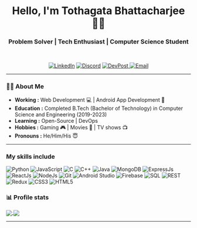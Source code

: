 <h1 align="center"> Hello, I'm Tothagata Bhattacharjee 👨‍💻 </h1>

<h3 align="center">  Problem Solver | Tech Enthusiast | Computer Science Student </h3> <br>

<p align="center"> 
<a href="https://www.linkedin.com/in/toth2000/"><img alt="LinkedIn" src="https://img.shields.io/badge/LinkedIn-0077B5?style=for-the-badge&logo=linkedin&logoColor=white"></a>
<a href="https://discord.com/app"><img alt="Discord" src="https://img.shields.io/badge/-toth2000%239887-7289DA?style=for-the-badge&logo=discord&logoColor=white"/></a>
<a href="https://devpost.com/tothagata-bhattacharjee"><img alt="DevPost" src="https://img.shields.io/badge/DevPost-003E54?style=for-the-badge&logo=devpost&logoColor=white">
</a>
<a href="mailto:tothagata.bhattacharjee@gmail.com"><img alt="Email" src="https://img.shields.io/badge/Gmail-D14836?style=for-the-badge&logo=gmail&logoColor=white"></a>
</p>

---

### 👨‍💼 About Me

- **Working :** Web Development :computer: | Android App Development 📱
- **Education :** Completed B.Tech (Bachelor of Technology) in Computer Science and Engineering (2019-2023)
- **Learning :** Open-Source | DevOps
- **Hobbies :** Gaming 🎮 | Movies 🎥 | TV shows 📺
- **Pronouns :** He/Him/His :innocent:

---

### My skills include

<p align="left">
	<img title="Python" src="https://img.shields.io/badge/Python-3776AB?style=for-the-badge&logo=python&logoColor=white"/>
	<img title="JavaScript" src="https://img.shields.io/badge/JavaScript-F7DF1E?style=for-the-badge&logo=javascript&logoColor=black"/>
	<img title="C" src="https://img.shields.io/badge/C-00599C?style=for-the-badge&logo=c&logoColor=white"/>
	<img title="C++" src="https://img.shields.io/badge/C%2B%2B-00599C?style=for-the-badge&logo=c%2B%2B&logoColor=white"  />
	<img title="Java" src="https://img.shields.io/badge/Java-ED8B00?style=for-the-badge&logo=java&logoColor=white" />
	<img title="MongoDB" src="https://img.shields.io/badge/MongoDB-4EA94B?style=for-the-badge&logo=mongodb&logoColor=white" />
    <img title="ExpressJs" src="https://img.shields.io/badge/Express.js-000000?style=for-the-badge&logo=express&logoColor=white"/>
	<img title="ReactJs" src="https://img.shields.io/badge/React-20232A?style=for-the-badge&logo=react&logoColor=61DAFB"/>
    <img title="NodeJs" src="https://img.shields.io/badge/Node.js-339933?style=for-the-badge&logo=nodedotjs&logoColor=white"/>
	<img title="Git" src="https://img.shields.io/badge/Git-F05032?style=for-the-badge&logo=git&logoColor=white"/>
	<img title="Android Studio" src="https://img.shields.io/badge/Android_Studio-3DDC84?style=for-the-badge&logo=android-studio&logoColor=white"/>
	<img title="Firebase" src="https://img.shields.io/badge/firebase-ffca28?style=for-the-badge&logo=firebase&logoColor=black"/>
	<img title="SQL" src="https://img.shields.io/badge/SQL-1256C4?style=for-the-badge&logoColor=white"/>
	<img title="REST" src="https://img.shields.io/badge/REST-BF55EC?style=for-the-badge&logoColor=white"/>
	<img title="Redux" src="https://img.shields.io/badge/Redux-593D88?style=for-the-badge&logo=redux&logoColor=white"/>
	<img title="CSS3" src="https://img.shields.io/badge/CSS3-1572B6?style=for-the-badge&logo=css3&logoColor=white" />
	<img title="HTML5" src="https://img.shields.io/badge/HTML5-E34F26?style=for-the-badge&logo=html5&logoColor=white"/>
</p>

### 📊 Profile stats

<!-- https://github.com/anuraghazra/github-readme-stats -->
<a href="#">
  <img align="center" src="https://github-readme-stats.vercel.app/api/top-langs/?username=toth2000&layout=compact&hide=jupyter%20notebook&theme=outrun" />
</a>
<!-- https://github.com/anuraghazra/convoychat -->
<a href="#" target="blank">
  <img align="center" src="https://github-readme-stats.vercel.app/api?username=toth2000&theme=synthwave&show_icons=true" />
</a>


---
